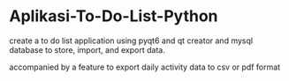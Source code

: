 # Aplikasi-To-Do-List-Python

create a to do list application using pyqt6 and qt creator and mysql database to store, import, and export data.

accompanied by a feature to export daily activity data to csv or pdf format
